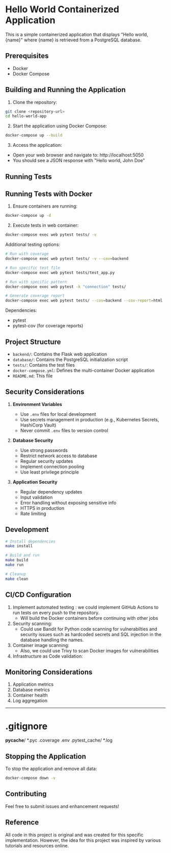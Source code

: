 # Hello World Containerized Application

This is a simple containerized application that displays "Hello world, {name}" where {name} is retrieved from a PostgreSQL database.

## Prerequisites

- Docker
- Docker Compose

## Building and Running the Application

1. Clone the repository:
```bash
git clone <repository-url>
cd hello-world-app
```

2. Start the application using Docker Compose:
```bash
docker-compose up --build
```

3. Access the application:
- Open your web browser and navigate to: http://localhost:5050
- You should see a JSON response with "Hello world, John Doe"

## Running Tests

## Running Tests with Docker

1. Ensure containers are running:
```bash
docker-compose up -d
```

2. Execute tests in web container:
```bash
docker-compose exec web pytest tests/ -v
```

Additional testing options:
```bash
# Run with coverage
docker-compose exec web pytest tests/ -v --cov=backend

# Run specific test file
docker-compose exec web pytest tests/test_app.py

# Run with specific pattern
docker-compose exec web pytest -k "connection" tests/

# Generate coverage report
docker-compose exec web pytest tests/ --cov=backend --cov-report=html
```

Dependencies:
- pytest
- pytest-cov (for coverage reports)


## Project Structure

- `backend/`: Contains the Flask web application
- `database/`: Contains the PostgreSQL initialization script
- `tests/`: Contains the test files
- `docker-compose.yml`: Defines the multi-container Docker application
- `README.md`: This file

## Security Considerations

1. **Environment Variables**
   - Use `.env` files for local development
   - Use secrets management in production (e.g., Kubernetes Secrets, HashiCorp Vault)
   - Never commit `.env` files to version control

2. **Database Security**
   - Use strong passwords
   - Restrict network access to database
   - Regular security updates
   - Implement connection pooling
   - Use least privilege principle

3. **Application Security**
   - Regular dependency updates
   - Input validation
   - Error handling without exposing sensitive info
   - HTTPS in production
   - Rate limiting

## Development

```bash
# Install dependencies
make install

# Build and run
make build
make run

# Cleanup
make clean
```

## CI/CD Configuration

1. Implement automated testing : we could implement GitHub Actions to run tests on every push to the repository.
   - Will build the Docker containers before continuing with other jobs
2. Security scanning: 
   - Could use Bandit for Python code scanning for vulnerabilties and security issues such as hardcoded secrets and SQL injection in the database handling the names.
3. Container image scanning:
    - Also, we could use Trivy to scan Docker images for vulnerabilities
4. Infrastructure as Code validation:

## Monitoring Considerations

1. Application metrics
2. Database metrics
3. Container health
4. Log aggregation

---
# .gitignore
__pycache__/
*.pyc
.coverage
.env
.pytest_cache/
*.log

## Stopping the Application

To stop the application and remove all data:
```bash
docker-compose down -v
```

## Contributing

Feel free to submit issues and enhancement requests!

## Reference

All code in this project is original and was created for this specific implementation. However, the idea for this project was inspired by various tutorials and resources online.